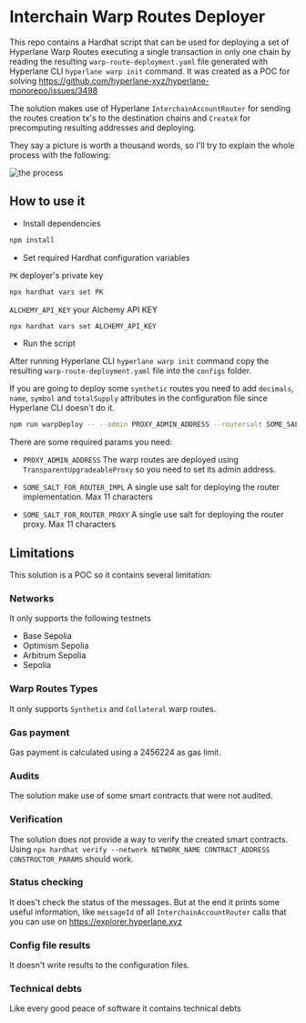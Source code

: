 # Interchain Warp Routes Deployer

This repo contains a Hardhat script that can be used for deploying a set of Hyperlane Warp Routes executing a single
transaction in only one chain by reading the resulting `warp-route-deployment.yaml` file generated with Hyperlane CLI
`hyperlane warp init` command. It was created as a POC for solving
https://github.com/hyperlane-xyz/hyperlane-monorepo/issues/3498

The solution makes use of Hyperlane `InterchainAccountRouter` for sending the routes creation tx's to the destination
chains and `CreateX` for precomputing resulting addresses and deploying.

They say a picture is worth a thousand words, so I'll try to explain the whole process with the following:

![the process](/imgs/interchain-warp-deploy.png)

## How to use it

-   Install dependencies

```bash
npm install
```

-   Set required Hardhat configuration variables

`PK` deployer's private key

```bash
npx hardhat vars set PK
```

`ALCHEMY_API_KEY` your Alchemy API KEY

```bash
npx hardhat vars set ALCHEMY_API_KEY
```

-   Run the script

After running Hyperlane CLI `hyperlane warp init` command copy the resulting `warp-route-deployment.yaml` file into the `configs` folder.

If you are going to deploy some `synthetic` routes you need to add `decimals`, `name`, `symbol` and `totalSupply` attributes in the configuration file since Hyperlane CLI doesn't do it.

```bash
npm run warpDeploy -- --admin PROXY_ADMIN_ADDRESS --routersalt SOME_SALT_FOR_ROUTER_IMPL --proxysalt SOME_SALT_FOR_ROUTER_PROXY
```

There are some required params you need:

-   `PROXY_ADMIN_ADDRESS` The warp routes are deployed using `TransparentUpgradeableProxy` so you need to set its admin
    address.

-   `SOME_SALT_FOR_ROUTER_IMPL` A single use salt for deploying the router implementation. Max 11 characters

-   `SOME_SALT_FOR_ROUTER_PROXY` A single use salt for deploying the router proxy. Max 11 characters

## Limitations

This solution is a POC so it contains several limitation:

### Networks

It only supports the following testnets

-   Base Sepolia
-   Optimism Sepolia
-   Arbitrum Sepolia
-   Sepolia

### Warp Routes Types

It only supports `Synthetix` and `Collateral` warp routes.

### Gas payment

Gas payment is calculated using a 2456224 as gas limit.

### Audits

The solution make use of some smart contracts that were not audited.

### Verification

The solution does not provide a way to verify the created smart contracts. Using
`npx hardhat verify --network NETWORK_NAME CONTRACT_ADDRESS CONSTRUCTOR_PARAMS` should work.

### Status checking

It does't check the status of the messages. But at the end it prints some useful information, like `messageId` of all
`InterchainAccountRouter` calls that you can use on https://explorer.hyperlane.xyz

### Config file results

It doesn't write results to the configuration files.

### Technical debts

Like every good peace of software it contains technical debts
